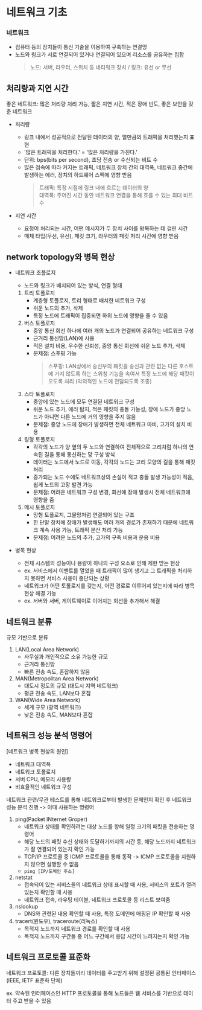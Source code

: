 # 네트워크 기초

### 네트워크
  - 컴퓨터 등의 장치들이 통신 기술을 이용하여 구축하는 연결망
  - 노드와 링크가 서로 연결되어 있거나 연결되어 있으며 리소스를 공유하는 집합
    > 노드: 서버, 라우터, 스위치 등 네티워크 장치 / 링크: 유선 or 무선

## 처리량과 지연 시간
좋은 네트워크: 많은 처리량 처리 가능, 짧은 지연 시간, 적은 장애 빈도, 좋은 보안을 갖춘 네트워크

* 처리량
  - 링크 내에서 성공적으로 전달된 데이터의 양, 얼만큼의 트래픽을 처리했는지 표현
  - '많은 트래픽을 처리한다.' = '많은 처리량을 가진다.'
  - 단위: bps(bits per second), 초당 전송 or 수신되는 비트 수
  - 많은 접속에 따라 커지는 트래픽, 네트워크 장치 간의 대역폭, 네트워크 중간에 발생하는 에러, 장치의 하드웨어 스펙에 영향 받음
    > 트래픽: 특정 시점에 링크 내에 흐르는 데이터의 양    
    > 대역폭: 주어진 시간 동안 네트워크 연결을 통해 흐를 수 있는 최대 비트 수

* 지연 시간
  - 요청이 처리되는 시간, 어떤 메시지가 두 장치 사이를 왕복하는 데 걸린 시간
  - 매체 타입(무선, 유선), 패킷 크기, 라우터의 패킷 처리 시간에 영향 받음
 
## network topology와 병목 현상
* 네트워크 조폴로지
  - 노드와 링크가 배치되어 있는 방식, 연결 형태
 
  1. 트리 토폴로지
     - 계층형 토폴로지, 트리 형태로 배치한 네트워크 구성
     - 쉬운 노드의 추가, 삭제
     - 특정 노드에 트래픽이 집중되면 하위 노드에 영향을 줄 수 있음
  2. 버스 토폴로지
     - 중앙 통신 회선 하나에 여러 개의 노드가 연결되어 공유하는 네트워크 구성
     - 근거리 통신망(LAN)에 사용
     - 적은 설치 비용, 우수한 신뢰성, 중앙 통신 회선에 쉬운 노드 추가, 삭제
     - 문제점: 스푸핑 가능
       > 스푸핑: LAN상에서 송신부의 패킷을 송신과 관련 없는 다른 호스트에 가지 않도록 하는 스위칭 기능을 속여서 특정 노드에 해당 패킷이 오도록 처리 (악의적인 노드에 전달되도록 조종)
  3. 스타 토폴로지
     - 중앙에 있는 노드에 모두 연결된 네트워크 구성
     - 쉬운 노드 추가, 에러 탐지, 적은 패킷의 충돌 가능성, 장애 노드가 중앙 노드가 아니면 다른 노드에 거의 영향을 주지 않음
     - 문제점: 중앙 노드에 장애가 발생하면 전체 네트워크 마비, 고가의 설치 비용
  4. 링형 토폴로지
     - 각각의 노드가 양 옆의 두 노드와 연결하여 전체적으로 고리처럼 하나의 연속된 길을 통해 통신하는 망 구성 방식
     - 데이터는 노드에서 노드로 이동, 각각의 노드는 고리 모양의 길을 통해 패킷 처리
     - 증가되는 노드 수에도 네트워크상의 손실이 적고 충돌 발생 가능성이 적음, 쉽게 노드의 고장 발견 가능
     - 문제점: 어려운 네트워크 구성 변경, 회선에 장애 발생시 전체 네트워크에 영향을 줌
  5. 메시 토폴로지
     - 망형 토폴로지, 그물망처럼 연결되어 있는 구조
     - 한 단말 장치에 장애가 발생해도 여러 개의 경로가 존재하기 때문에 네트워크 계속 사용 가능, 트래픽 분산 처리 가능
     - 문제점: 어려운 노드의 추가, 고가의 구축 비용과 운용 비용

* 병목 현상
  - 전체 시스템의 성능이나 용량이 하나의 구성 요소로 인해 제한 받는 현상
  - ex. 서비스에서 이벤트를 열었을 때 트래픽이 많이 생기고 그 트래픽을 처리하지 못하면 서비스 사용이 중단되는 상황
  - 네트워크가 어떤 토폴로지를 갖는지, 어떤 경로로 이루어져 있는지에 따라 병목현상 해결 가능
  - ex. 서버와 서버, 게이트웨이로 이어지는 회선을 추가해서 해결

## 네트워크 분류
규모 기반으로 분류

  1. LAN(Local Area Network)
     - 사무실과 개인적으로 소유 가능한 규모
     - 근거리 통신망
     - 빠른 전송 속도, 혼잡하지 않음
  2. MAN(Metropolitan Area Network)
     - 대도시 정도의 규모 (대도시 지역 네트워크)
     - 평균 전송 속도, LAN보다 혼잡
  3. WAN(Wide Area Network)
     - 세계 규모 (광역 네트워크)
     - 낮은 전송 속도, MAN보다 혼잡

## 네트워크 성능 분석 명령어
[네트워크 병목 현상의 원인]
  - 네트워크 대역폭
  - 네트워크 토폴로지
  - 서버 CPU, 메모리 사용량
  - 비효율적인 네트워크 구성

네트워크 관련/무관 테스트를 통해 네트워크로부터 발생한 문제인지 확인 후 네트워크 성능 분석 진행 -> 이때 사용하는 명령어

1. ping(Packet INternet Groper)
   - 네트워크 상태를 확인하려는 대상 노드를 향해 일정 크기의 패킷을 전송하는 명령어
   - 해당 노드의 패킷 수신 상태와 도달하기까지의 시간 등, 해당 노드까지 네트워크가 잘 연결되어 있는지 확인 가능
   - TCP/IP 프로토콜 중 ICMP 프로토콜을 통해 동작 -> ICMP 프로토콜을 지원하지 않으면 실행할 수 없음
   - ```ping [IP/도메인 주소]```
2. netstat
   - 접속되어 있는 서비스들의 네트워크 상태 표시할 때 사용, 서비스의 포트가 열려있는지 확인할 때 사용
   - 네트워크 접속, 라우팅 테이블, 네트워크 프로토콜 등 리스트 보여줌
3. nslookup
   - DNS와 관련된 내용 확인할 때 사용, 특정 도메인에 매핑된 IP 확인할 때 사용
4. tracert(윈도우), traceroute(리눅스)
   - 목적지 노드까지 네트워크 경로를 확인할 때 사용
   - 목적지 노드까지 구간들 중 어느 구간에서 응답 시간이 느려지는지 확인 가능

## 네트워크 프로토콜 표준화
네트워크 프로토콜: 다른 장치들끼리 데이터를 주고받기 위해 설정된 공통된 인터페이스(IEEE, IETF 표준화 단체)

ex. 약속된 인터페이스인 HTTP 프로토콜을 통해 노드들은 웹 서비스를 기반으로 데이터 주고 받을 수 있음

